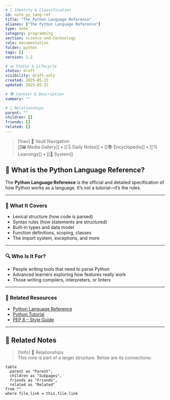 ```yaml
---
# 📄 Identity & Classification
id: note_py_lang-ref
title: "The Python Language Reference"
aliases: ["The Python Language Reference"]
type: note
category: programming
section: science-and-technology
role: documentation
folder: python
tags: []
version: 1.2

# 📊 Status & Lifecycle
status: draft
visibility: draft-only
created: 2025-05-15
updated: 2025-05-15

# 📚 Context & Description
summary: ""

# 🧱 Relationships
parent: ""
children: []
friends: []
related: []
---
```



> [!nav] 🧱 Vault Navigation  
> [[🖼 Media Gallery]] • [[🗓 Daily Notes]] • [[📚 Encyclopedia]] • [[💘 Learnings]] • [[🧠 System]]


## 📘 What is the Python Language Reference?

The **Python Language Reference** is the official and detailed specification of how Python works as a language. It’s not a tutorial—it’s the rules.

---

### 📜 What It Covers

- Lexical structure (how code is parsed)
- Syntax rules (how statements are structured)
- Built-in types and data model
- Function definitions, scoping, classes
- The import system, exceptions, and more

---

### 🔍 Who Is It For?

- People writing tools that need to parse Python
- Advanced learners exploring how features really work
- Those writing compilers, interpreters, or linters

---

### 🔗 Related Resources

- [Python Language Reference](https://docs.python.org/3/reference/)
- [Python Tutorial](https://docs.python.org/3/tutorial/)
- [PEP 8 – Style Guide](https://peps.python.org/pep-0008/)


---

## 🔗 Related Notes

> [!info] 🧠 Relationships  
> This note is part of a larger structure. Below are its connections:

```dataview
table
  parent as "Parent",
  children as "Subpages",
  friends as "Friends",
  related as "Related"
from ""
where file.link = this.file.link
```
